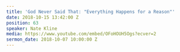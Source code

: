 ```yaml
---
title: 'God Never Said That: "Everything Happens for a Reason"'
date: 2018-10-15 13:42:00 Z
position: 63
speaker: Nate Kline
media: https://www.youtube.com/embed/OFoHOUH5Ogs?ecver=2
sermon_date: 2018-10-07 10:00:00 Z
---
```


